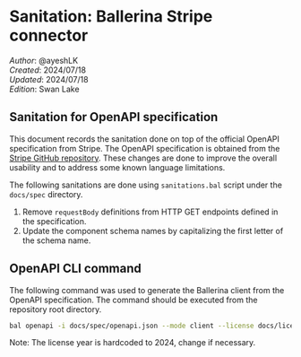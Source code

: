 # Sanitation: Ballerina Stripe connector

_Author_: @ayeshLK \
_Created_: 2024/07/18 \
_Updated_: 2024/07/18 \
_Edition_: Swan Lake

## Sanitation for OpenAPI specification

This document records the sanitation done on top of the official OpenAPI specification from Stripe. The OpenAPI specification is obtained from the [Stripe GitHub repository](https://github.com/stripe/openapi/blob/master/openapi/spec3.json).
These changes are done to improve the overall usability and to address some known language limitations.

The following sanitations are done using `sanitations.bal` script under the `docs/spec` directory.

1. Remove `requestBody` definitions from HTTP GET endpoints defined in the specification.
2. Update the component schema names by capitalizing the first letter of the schema name.

## OpenAPI CLI command

The following command was used to generate the Ballerina client from the OpenAPI specification. The command should be executed from the repository root directory.

```bash
bal openapi -i docs/spec/openapi.json --mode client --license docs/license.txt -o ballerina/
```

Note: The license year is hardcoded to 2024, change if necessary.
